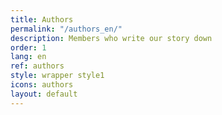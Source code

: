 ```yaml
---
title: Authors
permalink: "/authors_en/"
description: Members who write our story down
order: 1
lang: en
ref: authors
style: wrapper style1
icons: authors
layout: default
---
```


